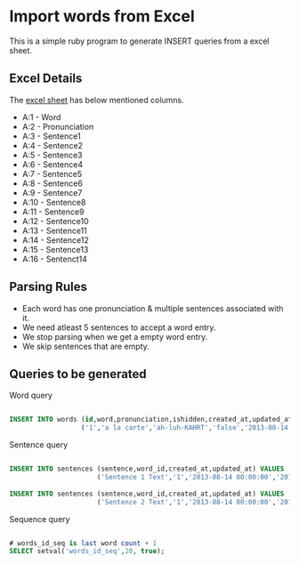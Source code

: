 Import words from Excel
==

This is a simple ruby program to generate INSERT queries from a excel sheet.

Excel Details
-------------------------

The [excel sheet](https://github.com/harshalbhakta/ImportWordsExcel/blob/master/wtw_words_demo.xls?raw=true) has below mentioned columns.

* A:1  - Word
* A:2  - Pronunciation
* A:3  - Sentence1
* A:4  - Sentence2
* A:5  - Sentence3
* A:6  - Sentence4
* A:7  - Sentence5
* A:8  - Sentence6
* A:9  - Sentence7
* A:10 - Sentence8
* A:11 - Sentence9
* A:12 - Sentence10
* A:13 - Sentence11
* A:14 - Sentence12
* A:15 - Sentence13
* A:16 - Sentenct14

Parsing Rules
-------------------------

* Each word has one pronunciation & multiple sentences associated with it.
* We need atleast 5 sentences to accept a word entry.
* We stop parsing when we get a empty word entry.
* We skip sentences that are empty.

Queries to be generated
-------------------------

Word query

```sql

INSERT INTO words (id,word,pronunciation,ishidden,created_at,updated_at) VALUES 
                  ('1','a la carte','ah-luh-KAHRT','false','2013-08-14 00:00:00','2013-08-14 00:00:00');

```

Sentence query

```sql

INSERT INTO sentences (sentence,word_id,created_at,updated_at) VALUES 
                      ('Sentence 1 Text','1','2013-08-14 00:00:00','2013-08-14 00:00:00');
                      
INSERT INTO sentences (sentence,word_id,created_at,updated_at) VALUES 
                      ('Sentence 2 Text','1','2013-08-14 00:00:00','2013-08-14 00:00:00');

```

Sequence query

```sql

# words_id_seq is last word count + 1
SELECT setval('words_id_seq',20, true);

```

